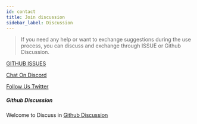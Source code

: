 ```yaml
---
id: contact
title: Join discussion
sidebar_label: Discussion     
---
```


> If you need any help or want to exchange suggestions during the use process, you can discuss and exchange through ISSUE or Github Discussion.

[GITHUB ISSUES](https://github.com/apache/hertzbeat/issues)

[Chat On Discord](https://discord.gg/Fb6M73htGr)

[Follow Us Twitter](https://twitter.com/hertzbeat1024)


##### Github Discussion

Welcome to Discuss in [Github Discussion](https://github.com/apache/hertzbeat/discussions)
